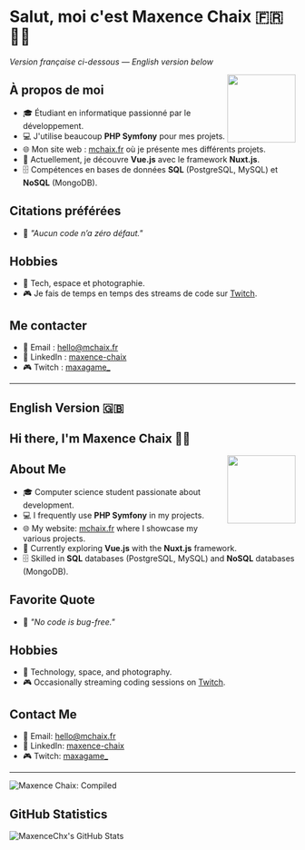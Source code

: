 # Salut, moi c'est Maxence Chaix 🇫🇷👋🏻
*Version française ci-dessous — English version below*

<img align="right" src="https://github.com/user-attachments/assets/e7494374-40d6-4247-a0c6-ac578adc4dfe" width="120"/>

## À propos de moi
- 🎓 Étudiant en informatique passionné par le développement.
- 💻 J'utilise beaucoup **PHP Symfony** pour mes projets.
- 🌐 Mon site web : [mchaix.fr](https://mchaix.fr) où je présente mes différents projets.
- 🌱 Actuellement, je découvre **Vue.js** avec le framework **Nuxt.js**.
- 🗄️ Compétences en bases de données **SQL** (PostgreSQL, MySQL) et **NoSQL** (MongoDB).

## Citations préférées
- 📜 *"Aucun code n’a zéro défaut."*

## Hobbies
- 🚀 Tech, espace et photographie.
- 🎮 Je fais de temps en temps des streams de code sur [Twitch](https://www.twitch.tv/maxagame_).

## Me contacter
- 📧 Email : [hello@mchaix.fr](mailto:hello@mchaix.fr)
- 💼 LinkedIn : [maxence-chaix](https://www.linkedin.com/in/maxence-chaix)
- 🎮 Twitch : [maxagame\_](https://www.twitch.tv/maxagame_)

---

## English Version 🇬🇧
## Hi there, I'm Maxence Chaix 👋🏻

<img align="right" src="https://github.com/user-attachments/assets/e7494374-40d6-4247-a0c6-ac578adc4dfe" width="120"/>

## About Me
- 🎓 Computer science student passionate about development.
- 💻 I frequently use **PHP Symfony** in my projects.
- 🌐 My website: [mchaix.fr](https://mchaix.fr) where I showcase my various projects.
- 🌱 Currently exploring **Vue.js** with the **Nuxt.js** framework.
- 🗄️ Skilled in **SQL** databases (PostgreSQL, MySQL) and **NoSQL** databases (MongoDB).

## Favorite Quote
- 📜 *"No code is bug-free."*

## Hobbies
- 🚀 Technology, space, and photography.
- 🎮 Occasionally streaming coding sessions on [Twitch](https://www.twitch.tv/maxagame_).

## Contact Me
- 📧 Email: [hello@mchaix.fr](mailto:hello@mchaix.fr)
- 💼 LinkedIn: [maxence-chaix](https://www.linkedin.com/in/maxence-chaix)
- 🎮 Twitch: [maxagame\_](https://www.twitch.tv/maxagame_)

---
![Maxence Chaix: Compiled](https://img.shields.io/badge/Maxence%20Chaix-Compiled-brightgreen)

## GitHub Statistics
![MaxenceChx's GitHub Stats](https://github-readme-stats.vercel.app/api?username=MaxenceChx&show_icons=true&theme=radical)
